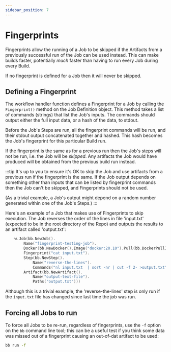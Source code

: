 ```yaml
---
sidebar_position: 7
---
```


# Fingerprints

Fingerprints allow the running of a Job to be skipped if the Artifacts from a previously successful run
of the Job can be used instead. This can make builds faster, potentially *much* faster than having to run every
Job during every Build.

If no fingerprint is defined for a Job then it will never be skipped.

## Defining a Fingerprint

The workflow handler function defines a Fingerprint for a Job by calling the ``Fingerprint()`` method on
the Job Definition object. This method takes a list of commands (strings) that list the Job's inputs. The
commands should output either the full input data, or a hash of the data, to stdout.

Before the Job's Steps are run, all the fingerprint commands will be run, and their stdout output concatenated
together and hashed. This hash becomes the Job's fingerprint for this particular Build run.

If the fingerprint is the same as for a previous run then the Job's steps will not be run, i.e. the Job will be
*skipped*. Any artifacts the Job would have produced will be obtained from the previous build run instead.

:::tip
It's up to you to ensure it's OK to skip the Job and use artifacts from a previous run if the fingerprint is
the same. If the Job output depends on something other than inputs that can be listed by fingerprint commands then
the Job can't be skipped, and Fingerprints should not be used.

(As a trivial example, a Job's output might depend on a random number generated within one of the Job's Steps.)
:::

Here's an example of a Job that makes use of Fingerprints to skip execution. The Job reverses
the order of the lines in file 'input.txt' (expected to be in the root directory of the Repo) and outputs the
results to an artifact called 'output.txt':

```go
	w.Job(bb.NewJob().
		Name("fingerprint-testing-job").
		Docker(bb.NewDocker().Image("docker:20.10").Pull(bb.DockerPullIfNotExists)).
		Fingerprint("cat input.txt").
		Step(bb.NewStep().
			Name("reverse-the-lines").
			Commands("nl input.txt  | sort -nr | cut -f 2- >output.txt")).
		Artifact(bb.NewArtifact().
			Name("output-text-file").
			Paths("output.txt")))
```

Although this is a trivial example, the 'reverse-the-lines' step is only run if the `input.txt` file has changed
since last time the job was run.

## Forcing all Jobs to run

To force all Jobs to be re-run, regardless of fingerprints, use the ```-f``` option on the ``bb`` command
line tool; this can be a useful test if you think some data was missed out of a fingerprint causing an out-of-dat
artifact to be used:

```bash
bb run -f
```

